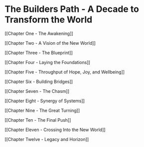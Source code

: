 # The Builders Path - A Decade to Transform the World 

[[Chapter One - The Awakening]]  

[[Chapter Two - A Vision of the New World]]  

[[Chapter Three - The Blueprint]]  

[[Chapter Four - Laying the Foundations]]  

[[Chapter Five - Throughput of Hope, Joy, and Wellbeing]]  

[[Chapter Six - Building Bridges]]  

[[Chapter Seven - The Chasm]]  

[[Chapter Eight - Synergy of Systems]]  

[[Chapter Nine - The Great Turning]]  

[[Chapter Ten - The Final Push]]  

[[Chapter Eleven - Crossing Into the New World]]  

[[Chapter Twelve - Legacy and Horizon]]  